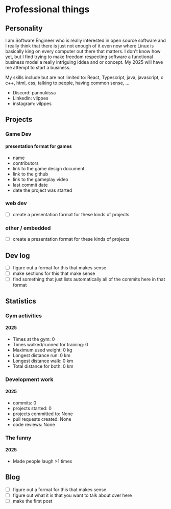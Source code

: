 # Professional things

## Personality

I am Software Engineer who is really interested in open source software and I really
think that there is just not enough of it even now where Linux is basically king
on every computer out there that matters. I don't know how yet, but I find trying
to make freedom respecting software a functional business model a really intriguing
iddea and or concept. My 2025 will have me attempt to start a business.

My skills include but are not limited to: React, Typescript, java, javascript, c
c++, html, css, talking to people, having common sense, ...

- Discord: pannukissa
- Linkedin: vilppes
- instagram: vilppes

## Projects

### Game Dev

#### presentation format for games

- name
- contributors
- link to the game design document
- link to the github
- link to the gameplay video
- last commit date
- date the project was started

### web dev

- [ ] create a presentation format for these kinds of projects

### other / embedded

- [ ] create a presentation format for these kinds of projects

## Dev log

- [ ] figure out a format for this that makes sense
- [ ] make sections for this that make sense
- [ ] find something that just lists automatically all of the commits here in that format

## Statistics

### Gym activities

#### 2025

- Times at the gym: 0
- Times walked/runned for training: 0
- Maximum used weight: 0 kg
- Longest distance run: 0 km
- Longest distance walk: 0 km
- Total distance for both: 0 km

### Development work

#### 2025

- commits: 0
- projects started: 0
- projects committed to: None
- pull requests created: None
- code reviews: None

### The funny

#### 2025

- Made people laugh >1 times

## Blog

- [ ] figure out a format for this that makes sense
- [ ] figure out what it is that you want to talk about over here
- [ ] make the first post
